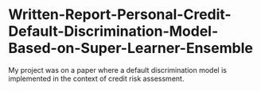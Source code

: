# Written-Report-Personal-Credit-Default-Discrimination-Model-Based-on-Super-Learner-Ensemble
My project was on a paper where a default discrimination model is implemented in the context of credit risk assessment.
